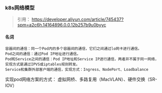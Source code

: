 ### k8s网络模型
>引用： https://developer.aliyun.com/article/745437?spm=a2c6h.14164896.0.0.12b257b9u0byyc
#### 名词
```
容器间的通信：同一个Pod内的多个容器间的通信，它们之间通过lo网卡进行通信。
Pod之间的通信：通过Pod IP地址进行通信。
Pod和Service之间的通信：Pod IP地址和Service IP进行通信，两者并不属于同一网络，实现方式是通过IPVS或iptables规则转发。
Service和集群外部客户端的通信，实现方式：Ingress、NodePort、Loadbalance
```
实现pod网络方案的方式： 虚拟网桥、多路复用（MacVLAN）、硬件交换（SR-IOV）
